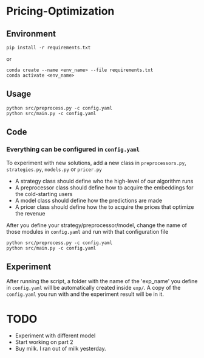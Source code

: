 # Pricing-Optimization

## Environment
```bash=
pip install -r requirements.txt
```
or
```bash=
conda create --name <env_name> --file requirements.txt
conda activate <env_name>
```
## Usage
```python=
python src/preprocess.py -c config.yaml
python src/main.py -c config.yaml
```
## Code
### Everything can be configured in ```config.yaml```

To experiment with new solutions, add a new class in ```preprocessors.py```, ```strategies.py```, ```models.py``` or ```pricer.py```

 - A strategy class should define who the high-level of our algorithm runs
 - A preprocessor class should define how to acquire the embeddings for the cold-starting users
 - A model class should define how the predictions are made
 - A pricer class should define how the to acquire the prices that optimize the revenue

After you define your strategy/preprocessor/model, change the name of those modules in ```config.yaml``` and run with that configuration file
```python=
python src/preprocess.py -c config.yaml
python src/main.py -c config.yaml
```

## Experiment
After running the script, a folder with the name of the 'exp_name' you define in ```config.yaml``` will be automatically created inside ```exp/```. A copy of the ```config.yaml``` you run with and the experiment result will be in it.

# TODO
 - Experiment with different model
 - Start working on part 2
 - Buy milk. I ran out of milk yesterday.